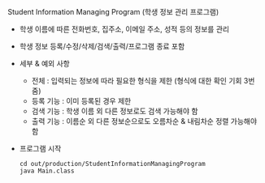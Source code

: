 Student Information Managing Program (학생 정보 관리 프로그램)

- 학생 이름에 따른 전화번호, 집주소, 이메일 주소, 성적 등의 정보를 관리
- 학생 정보 등록/수정/삭제/검색/출력/프로그램 종료 포함
- 세부 & 예외 사항
  - 전체 : 입력되는 정보에 따라 필요한 형식을 제한 (형식에 대한 확인 기회 3번 줌)
  - 등록 기능 : 이미 등록된 경우 제한
  - 검색 기능 : 학생 이름 외 다른 정보로도 검색 가능해야 함
  - 출력 기능 : 이름순 외 다른 정보순으로도 오름차순 & 내림차순 정렬 가능해야 함 

- 프로그램 시작
    

      cd out/production/StudentInformationManagingProgram  
      java Main.class


